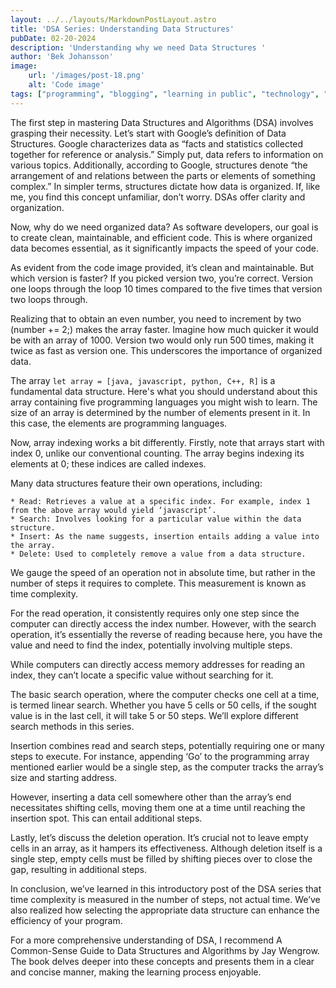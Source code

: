 ```yaml
---
layout: ../../layouts/MarkdownPostLayout.astro
title: 'DSA Series: Understanding Data Structures'
pubDate: 02-20-2024
description: 'Understanding why we need Data Structures '
author: 'Bek Johansson'
image:
    url: '/images/post-18.png'
    alt: 'Code image'
tags: ["programming", "blogging", "learning in public", "technology", "DSA"]
---
```


The first step in mastering Data Structures and Algorithms (DSA) involves grasping their necessity. Let’s start with Google’s definition of Data Structures. Google characterizes data as “facts and statistics collected together for reference or analysis.” Simply put, data refers to information on various topics. Additionally, according to Google, structures denote “the arrangement of and relations between the parts or elements of something complex.” In simpler terms, structures dictate how data is organized. If, like me, you find this concept unfamiliar, don’t worry. DSAs offer clarity and organization.

Now, why do we need organized data? As software developers, our goal is to create clean, maintainable, and efficient code. This is where organized data becomes essential, as it significantly impacts the speed of your code.

As evident from the code image provided, it’s clean and maintainable. But which version is faster? If you picked version two, you’re correct. Version one loops through the loop 10 times compared to the five times that version two loops through.

Realizing that to obtain an even number, you need to increment by two (number += 2;) makes the array faster. Imagine how much quicker it would be with an array of 1000. Version two would only run 500 times, making it twice as fast as version one. This underscores the importance of organized data.

The array `let array = [java, javascript, python, C++, R]` is a fundamental data structure. Here's what you should understand about this array containing five programming languages you might wish to learn. The size of an array is determined by the number of elements present in it. In this case, the elements are programming languages.

Now, array indexing works a bit differently. Firstly, note that arrays start with index 0, unlike our conventional counting. The array begins indexing its elements at 0; these indices are called indexes.

Many data structures feature their own operations, including:

	* Read: Retrieves a value at a specific index. For example, index 1 from the above array would yield ‘javascript’.
	* Search: Involves looking for a particular value within the data structure.
	* Insert: As the name suggests, insertion entails adding a value into the array.
	* Delete: Used to completely remove a value from a data structure.

We gauge the speed of an operation not in absolute time, but rather in the number of steps it requires to complete. This measurement is known as time complexity.

For the read operation, it consistently requires only one step since the computer can directly access the index number. However, with the search operation, it’s essentially the reverse of reading because here, you have the value and need to find the index, potentially involving multiple steps.

While computers can directly access memory addresses for reading an index, they can’t locate a specific value without searching for it.

The basic search operation, where the computer checks one cell at a time, is termed linear search. Whether you have 5 cells or 50 cells, if the sought value is in the last cell, it will take 5 or 50 steps. We’ll explore different search methods in this series.

Insertion combines read and search steps, potentially requiring one or many steps to execute. For instance, appending ‘Go’ to the programming array mentioned earlier would be a single step, as the computer tracks the array’s size and starting address.

However, inserting a data cell somewhere other than the array’s end necessitates shifting cells, moving them one at a time until reaching the insertion spot. This can entail additional steps.

Lastly, let’s discuss the deletion operation. It’s crucial not to leave empty cells in an array, as it hampers its effectiveness. Although deletion itself is a single step, empty cells must be filled by shifting pieces over to close the gap, resulting in additional steps.

In conclusion, we’ve learned in this introductory post of the DSA series that time complexity is measured in the number of steps, not actual time. We’ve also realized how selecting the appropriate data structure can enhance the efficiency of your program.

For a more comprehensive understanding of DSA, I recommend A Common-Sense Guide to Data Structures and Algorithms by Jay Wengrow. The book delves deeper into these concepts and presents them in a clear and concise manner, making the learning process enjoyable.
